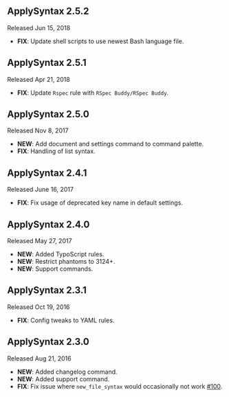 ## ApplySyntax 2.5.2

Released Jun 15, 2018

- **FIX**: Update shell scripts to use newest Bash language file.

## ApplySyntax 2.5.1

Released Apr 21, 2018

- **FIX**: Update `Rspec` rule with `RSpec Buddy/RSpec Buddy`.

## ApplySyntax 2.5.0

Released Nov 8, 2017

- **NEW**: Add document and settings command to command palette.
- **FIX**: Handling of list syntax.

## ApplySyntax 2.4.1

Released June 16, 2017

- **FIX**: Fix usage of deprecated key name in default settings.

## ApplySyntax 2.4.0

Released May 27, 2017

- **NEW**: Added TypoScript rules.
- **NEW**: Restrict phantoms to 3124+.
- **NEW**: Support commands.

## ApplySyntax 2.3.1

Released Oct 19, 2016

- **FIX**: Config tweaks to YAML rules.

## ApplySyntax 2.3.0

Released Aug 21, 2016

- **NEW**: Added changelog command.
- **NEW**: Added support command.
- **FIX**: Fix issue where `new_file_syntax` would occasionally not work [#100](https://github.com/facelessuser/ApplySyntax/issues/100).
